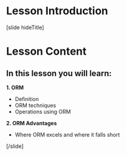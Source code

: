 # Lesson Introduction

[slide hideTitle]

# Lesson Content

## In this lesson you will learn:

**1. ORM**
  - Definition
  - ORM techniques
  - Operations using ORM

**2. ORM Advantages**
  - Where ORM excels and where it falls short

[/slide]

